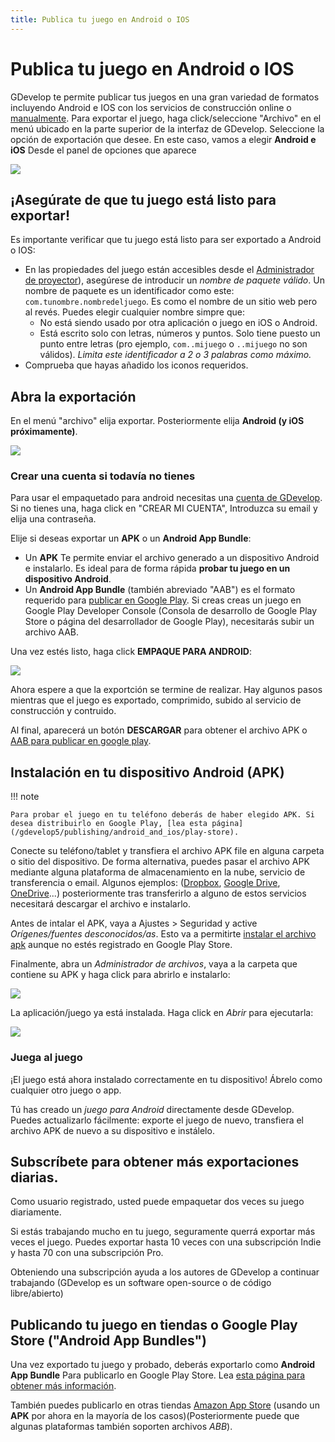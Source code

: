 ```yaml
---
title: Publica tu juego en Android o IOS
---
```

# Publica tu juego en Android o IOS

GDevelop te permite publicar tus juegos en una gran variedad de formatos incluyendo Android e IOS con los servicios de construcción online o [manualmente](/gdevelop5/publishing/android_and_ios_with_cordova). Para exportar el juego, haga click/seleccione "Archivo" en el menú ubicado en la parte superior de la interfaz de GDevelop. Seleccione la opción de exportación que desee. En este caso, vamos a elegir **Android e iOS** Desde el panel de opciones que aparece

![](/es/gdevelop5/publishing/captura_de_pantalla_2021-08-04_a_las_16.24.43.png)

## ¡Asegúrate de que tu juego está listo para exportar!

Es importante verificar que tu juego está listo para ser exportado a Android o IOS:

  * En las propiedades del juego están accesibles desde el  [Administrador de proyector](/gdevelop5/interface)), asegúrese de introducir un  _nombre de paquete válido_. Un nombre de paquete es un identificador como este: `com.tunombre.nombredeljuego`. Es como el nombre de un sitio web pero al revés. Puedes elegir cualquier nombre simpre que:
      * No está siendo usado por otra aplicación o juego en iOS o Android.
      * Está escrito solo con letras, números y puntos. Solo tiene puesto un punto entre letras (pro ejemplo, `com..mijuego` o `..mijuego` no son válidos). _Limita este identificador a 2 o 3 palabras como máximo._
  * Comprueba que hayas añadido los iconos requeridos.


## Abra la exportación

En el menú "archivo" elija exportar. Posteriormente elija  **Android (y iOS próximamente)**.

![](/es/gdevelop5/publishing/captura_de_pantalla_2021-08-04_a_las_16.25.39.png)




### Crear una cuenta si todavía no tienes

Para usar el empaquetado para android necesitas una [cuenta de GDevelop](/gdevelop5/interface/profile). Si no tienes una, haga click en "CREAR MI CUENTA", Introduzca su email y elija una contraseña.

Elije si deseas exportar un **APK** o un **Android App Bundle**:

- Un **APK** Te permite enviar el archivo generado a un dispositivo Android e instalarlo. Es ideal para de forma rápida **probar tu juego en un dispositivo Android**.
- Un **Android App Bundle** (también abreviado "AAB") es el formato requerido para [publicar en Google Play](/gdevelop5/publishing/android_and_ios/play-store). Si creas creas un juego en Google Play Developer Console (Consola de desarrollo de Google Play Store o página del desarrollador de Google Play), necesitarás subir un archivo AAB.

Una vez estés listo, haga click **EMPAQUE PARA ANDROID**:

![](/es/gdevelop5/publishing/captura_de_pantalla_2021-08-04_a_las_16.27.55.png)

Ahora espere a que la exportción se termine de realizar.
Hay algunos pasos mientras que el juego es exportado, comprimido, subido al servicio de construcción y contruido.

Al final, aparecerá un botón  **DESCARGAR** para obtener el archivo APK o [AAB para publicar en google play](/gdevelop5/publishing/android_and_ios/play-store).


## Instalación en tu dispositivo Android (APK)

!!! note

    Para probar el juego en tu teléfono deberás de haber elegido APK. Si desea distribuirlo en Google Play, [lea esta página](/gdevelop5/publishing/android_and_ios/play-store).

Conecte su teléfono/tablet y transfiera el archivo APK file en alguna carpeta o sitio del dispositivo. De forma alternativa, puedes pasar el archivo APK mediante alguna plataforma de almacenamiento en la nube, servicio de transferencia o email. Algunos ejemplos: ([Dropbox](https://www.dropbox.com/), [Google Drive](http://drive.google.com/), [OneDrive](https://onedrive.live.com/about/en-in/)...) posteriormente tras transferirlo a alguno de estos servicios necesitará descargar el archivo e instalarlo.

Antes de intalar el APK, vaya a Ajustes > Seguridad y active *Orígenes/fuentes desconocidos/as*. Esto va a permitirte [instalar el archivo apk](https://developer.android.com/studio/publish#publishing-unknown) aunque no estés registrado en Google Play Store.

Finalmente, abra un *Administrador de archivos*, vaya a la carpeta que contiene su APK y haga click para abrirlo e instalarlo:

![](/gdevelop5/publishing/android-file-manager.png)

La aplicación/juego ya está instalada. Haga click en *Abrir* para ejecutarla:

![](/es/gdevelop5/publishing/android-app-installed.png)



### Juega al juego

¡El juego está ahora instalado correctamente en tu dispositivo! Ábrelo como cualquier otro juego o app.

Tú has creado un *juego para Android* directamente desde GDevelop. Puedes actualizarlo fácilmente: exporte el juego de nuevo, transfiera el archivo APK de nuevo a su dispositivo e instálelo.


## Subscríbete para obtener más exportaciones diarias.

Como usuario registrado, usted puede empaquetar dos veces su juego diariamente.

Si estás trabajando mucho en tu juego, seguramente querrá exportar más veces el juego. Puedes exportar hasta 10 veces con una subscripción Indie y hasta 70 con una subscripción Pro.

Obteniendo una subscripción ayuda a los autores de GDevelop a continuar trabajando (GDevelop es un software open-source o de código libre/abierto)


## Publicando tu juego en tiendas o Google Play Store ("Android App Bundles")

Una vez exportado tu juego y probado, deberás exportarlo como **Android App Bundle** Para publicarlo en Google Play Store. Lea [esta página para obtener más información](/gdevelop5/publishing/android_and_ios/play-store).

También puedes publicarlo en otras tiendas [Amazon App Store](/gdevelop5/publishing/publishing-to-amazon-app-store) (usando un **APK** por ahora en la mayoría de los casos)(Posteriormente puede que algunas plataformas también soporten archivos *ABB*).